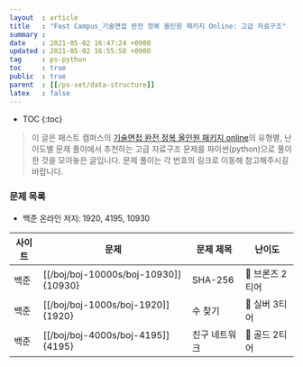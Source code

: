 ```yaml
---
layout  : article
title   : "Fast Campus_기술면접 완전 정복 올인원 패키지 Online: 고급 자료구조"
summary : 
date    : 2021-05-02 16:47:24 +0900
updated : 2021-05-02 16:55:58 +0900
tag     : ps-python
toc     : true
public  : true
parent  : [[/ps-set/data-structure]]
latex   : false
---
```

* TOC
{:toc}

> 이 글은 패스트 캠퍼스의 [기술면접 완전 정복 올인원 패키지 online](https://fastcampus.co.kr/dev_online_algo)의 유형별, 난이도별 문제 풀이에서 추천하는 고급 자료구조 문제를 파이썬(python)으로 풀이한 것을 모아놓은 글입니다. 문제 풀이는 각 번호의 링크로 이동해 참고해주시길 바랍니다.

### 문제 목록

* 백준 온라인 저지: 1920, 4195, 10930

| 사이트 | 문제                                 | 문제 제목     | 난이도          |
| ------ | ------------------------------------ | ------------- | --------------- |
| 백준   | [[/boj/boj-10000s/boj-10930]]{10930} | SHA-256       | 🥉 브론즈 2티어 |
| 백준   | [[/boj/boj-1000s/boj-1920]]{1920}    | 수 찾기       | 🥈 실버 3티어   |
| 백준   | [[/boj/boj-4000s/boj-4195]]{4195}    | 친구 네트워크 | 🥇 골드 2티어   |
